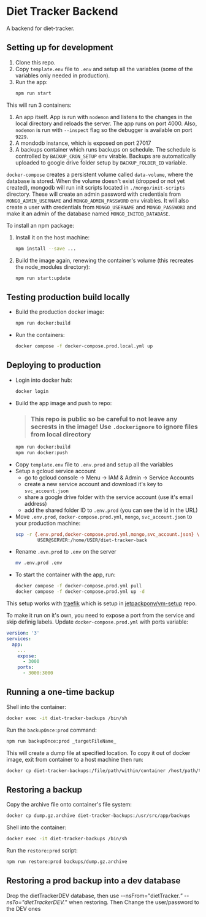 # Diet Tracker Backend

A backend for diet-tracker.

## Setting up for development

  1. Clone this repo.
  2. Copy `template.env` file to `.env` and setup all the variables (some of the variables only needed in production).
  3. Run the app:
      ```bash
      npm run start
      ```

This will run 3 containers:

  1. An app itself. App is run with `nodemon` and listens to the changes in the local directory and reloads the server. The app runs on port 4000. Also, `nodemon` is run with `--inspect` flag so the debugger is available on port `9229`.
  2. A mondodb instance, which is exposed on port 27017
  3. A backups container which runs backups on schedule. The schedule is controlled by `BACKUP_CRON_SETUP` env virable. Backups are automatically uploaded to google drive folder setup by `BACKUP_FOLDER_ID` variable.

`docker-compose` creates a persistent volume called `data-volume`, where the database is stored. When the volume doesn't exist (dropped or not yet created), mongodb will run init scripts located in `./mongo/init-scripts` directory. These will create an admin password with credentials from `MONGO_ADMIN_USERNAME` and `MONGO_ADMIN_PASSWORD` env virables. It will also create a user with credentials from `MONGO_USERNAME` and `MONGO_PASSWORD` and make it an admin of the database named `MONGO_INITDB_DATABASE`.

To install an npm package:
  1. Install it on the host machine:
      ```bash
      npm install --save ...
      ```
  2. Build the image again, renewing the container's volume (this recreates the node_modules directory):
      ```bash
      npm run start:update
      ```

## Testing production build locally
* Build the production docker image:
  ```bash
  npm run docker:build
  ```
* Run the containers:
  ```bash
  docker compose -f docker-compose.prod.local.yml up
  ```


## Deploying to production

* Login into docker hub:
  ```bash
  docker login
  ```
* Build the app image and push to repo:
  > ### This repo is public so be careful to not leave any secrests in the image! Use `.dockerignore` to ignore files from local directory
  ```bash
  npm run docker:build
  npm run docker:push
  ```
* Copy `template.env` file to `.env.prod` and setup all the variables
* Setup a gcloud service account
  * go to gcloud console -> Menu -> IAM & Admin -> Service Accounts
  * create a new service account and download it's key to `svc_account.json`
  * share a google drive folder with the service account (use it's email address)
  * add the shared folder ID to `.env.prod` (you can see the id in the URL)
* Move `.env.prod`, `docker-compose.prod.yml`, `mongo`, `svc_account.json`
to your production machine:
  ```bash
  scp -r {.env.prod,docker-compose.prod.yml,mongo,svc_account.json} \
          USER@SERVER:/home/USER/diet-tracker-back
  ```
* Rename `.evn.prod` to `.env` on the server
  ```bash
  mv .env.prod .env
  ```
* To start the container with the app, run:
  ```bash
  docker compose -f docker-compose.prod.yml pull
  docker compose -f docker-compose.prod.yml up -d
  ```
This setup works with [traefik](https://docs.traefik.io/user-guide/docker-and-lets-encrypt/) which is setup in [jetpackpony/vm-setup](https://github.com/jetpackpony/vm-setup) repo.

To make it run on it's own, you need to expose a port from the service and skip definig labels. Update `docker-compose.prod.yml` with ports variable:
```yml
version: '3'
services:
  app:
    ...
    expose:
      - 3000
    ports:
      - 3000:3000
```
## Running a one-time backup

  Shell into the container:

  ```bash
  docker exec -it diet-tracker-backups /bin/sh
  ```

  Run the `backupOnce:prod` command:

  ```bash
  npm run backupOnce:prod _targetFileName_
  ```

  This will create a dump file at specified location. To copy it out of docker
  image, exit from container to a host machine then run:

  ```bash
  docker cp diet-tracker-backups:/file/path/within/container /host/path/target
  ```


## Restoring a backup

  Copy the archive file onto container's file system:

  ```bash
  docker cp dump.gz.archive diet-tracker-backups:/usr/src/app/backups
  ```

  Shell into the container:

  ```bash
  docker exec -it diet-tracker-backups /bin/sh
  ```

  Run the `restore:prod` script:

  ```bash
  npm run restore:prod backups/dump.gz.archive
  ```

## Restoring a prod backup into a dev database

  Drop the dietTrackerDEV database, then use --nsFrom="dietTracker.*" --nsTo="dietTrackerDEV.*" when restoring.
  Then Change the user/password to the DEV ones